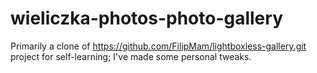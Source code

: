 # wieliczka-photos-photo-gallery
Primarily a clone of https://github.com/FilipMam/lightboxless-gallery.git project for self-learning; 
I've made some personal tweaks.
